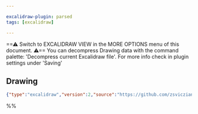 ```yaml
---

excalidraw-plugin: parsed
tags: [excalidraw]

---
```

==⚠  Switch to EXCALIDRAW VIEW in the MORE OPTIONS menu of this document. ⚠== You can decompress Drawing data with the command palette: 'Decompress current Excalidraw file'. For more info check in plugin settings under 'Saving'


## Drawing
```json
{"type":"excalidraw","version":2,"source":"https://github.com/zsviczian/obsidian-excalidraw-plugin/releases/tag/2.11.1","elements":[],"appState":{"gridSize":null,"viewBackgroundColor":"#ffffff"}}
```
%%